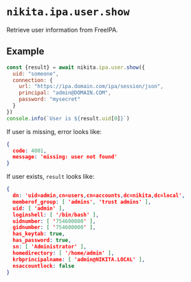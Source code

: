 
# `nikita.ipa.user.show`

Retrieve user information from FreeIPA.

## Example

```js
const {result} = await nikita.ipa.user.show({
  uid: "someone",
  connection: {
    url: "https://ipa.domain.com/ipa/session/json",
    principal: "admin@DOMAIN.COM",
    password: "mysecret"
  }
})
console.info(`User is ${result.uid[0]}`)
```

If user is missing, error looks like:

```json
{
  code: 4001,
  message: 'missing: user not found'
}
```

If user exists, `result` looks like:

```json
{
  dn: 'uid=admin,cn=users,cn=accounts,dc=nikita,dc=local',
  memberof_group: [ 'admins', 'trust admins' ],
  uid: [ 'admin' ],
  loginshell: [ '/bin/bash' ],
  uidnumber: [ '754600000' ],
  gidnumber: [ '754600000' ],
  has_keytab: true,
  has_password: true,
  sn: [ 'Administrator' ],
  homedirectory: [ '/home/admin' ],
  krbprincipalname: [ 'admin@NIKITA.LOCAL' ],
  nsaccountlock: false
}
```
